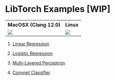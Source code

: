 # LibTorch Examples [WIP]

<table>
  <tr>
    <th>MacOSX (Clang 12.0)</th>
    <th>Linux</th>
  </tr>
  <tr>
    <td><img src="https://img.shields.io/badge/build-failing-red"></td>
    <td><img src="https://img.shields.io/badge/build-passing-green"></td>
  </tr>
</table>

1. [Linear Regression](./libtorch-examples/linear-regression)

2. [Logistic Regression](./libtorch-examples/logistic-regression)

3. [Multi-Layered Perceptron](./libtorch-examples/multi-layered-perceptron)

4. [Convnet Classifier](./libtorch-examples/include/convnet_classifier.hpp)
